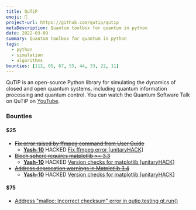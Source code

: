 ```yaml
---
title: QuTiP
emoji: 🐍
project-url: https://github.com/qutip/qutip
metaDescription: Quantum toolbox for quantum in python
date: 2022-03-09
summary: Quantum toolbox for quantum in python
tags:
  - python
  - simulation
  - algorithms
bounties: [112, 85, 67, 55, 44, 33, 22, 11]
---
```


QuTiP is an open-source Python library for simulating the dynamics of closed
and open quantum systems, including quantum information processing and
quantum control.
You can watch the Quantum Software Talk on QuTiP on [YouTube](https://www.youtube.com/watch?v=2tF_4ZJAuYY&list=PL-VMs2BCTI_nnSQmBaccJ1CdQfw5cpHSp&index=3).
### Bounties

#### $25
- ~~[Fix error raised by ffmpeg command from User Guide](https://github.com/qutip/qutip/issues/799)~~
  - **[Yash-10](https://github.com/Yash-10)** HACKED [Fix ffmpeg error [unitaryHACK]](https://github.com/qutip/qutip/pull/1557)
- ~~[Bloch sphere requires matplotlib >= 3.3](https://github.com/qutip/qutip/issues/1502)~~
  - **[Yash-10](https://github.com/Yash-10)** HACKED [Version checks for matplotlib [unitaryHACK]](https://github.com/qutip/qutip/pull/1556)
- ~~[Address deprecation warnings in Matplotlib 3.4](https://github.com/qutip/qutip/issues/1503)~~
  - **[Yash-10](https://github.com/Yash-10)** HACKED [Version checks for matplotlib [unitaryHACK]](https://github.com/qutip/qutip/pull/1556)

#### $75
- [Address "malloc: Incorrect checksum" error in qutip.testing qt.run()](https://github.com/qutip/qutip/issues/1160)
